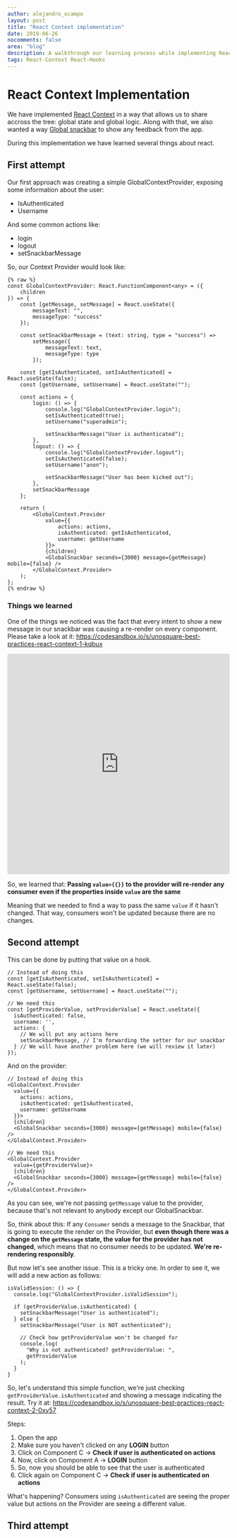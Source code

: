 ```yaml
---
author: alejandro_ocampo
layout: post
title: "React Context implementation"
date: 2019-06-26
nocomments: false
area: "blog"
description: A walkthrough our learning process while implementing React Context. The problems we faced and the things we learned.
tags: React-Context React-Hooks
---
```


# React Context Implementation
We have implemented [React Context](https://reactjs.org/docs/context.html) in a way that allows us to share accross the tree: global state and global logic. Along with that, we also wanted a way [Global snackbar](https://material-ui.com/components/snackbars/) to show any feedback from the app.

During this implementation we have learned several things about react.

## First attempt

Our first approach was creating a simple GlobalContextProvider, exposing some information about the user:
- IsAuthenticated
- Username

And some common actions like:
- login
- logout
- setSnackbarMessage

So, our Context Provider would look like:

```tsx
{% raw %}
const GlobalContextProvider: React.FunctionComponent<any> = ({
	children
}) => {
	const [getMessage, setMessage] = React.useState({
        messageText: "",
		messageType: "success"
	});

	const setSnackbarMessage = (text: string, type = "success") =>
		setMessage({
			messageText: text,
			messageType: type
		});

	const [getIsAuthenticated, setIsAuthenticated] = React.useState(false);
	const [getUsername, setUsername] = React.useState("");

	const actions = {
		login: () => {
			console.log("GlobalContextProvider.login");
			setIsAuthenticated(true);
			setUsername("superadmin");

			setSnackbarMessage("User is authenticated");
		},
		logout: () => {
			console.log("GlobalContextProvider.logout");
			setIsAuthenticated(false);
			setUsername("anon");

			setSnackbarMessage("User has been kicked out");
		},
		setSnackbarMessage
	};

	return (
		<GlobalContext.Provider
			value={{
				actions: actions,
				isAuthenticated: getIsAuthenticated,
				username: getUsername
			}}>
			{children}
			<GlobalSnackbar seconds={3000} message={getMessage} mobile={false} />
		</GlobalContext.Provider>
	);
};
{% endraw %}
```

### Things we learned
One of the things we noticed was the fact that every intent to show a new message in our snackbar was causing a re-render on every component. Please take a look at it: https://codesandbox.io/s/unosquare-best-practices-react-context-1-kqbux

<iframe src="https://codesandbox.io/embed/unosquare-best-practices-react-context-1-kqbux?fontsize=14" title="Unosquare best practices - React context #1" allow="geolocation; microphone; camera; midi; vr; accelerometer; gyroscope; payment; ambient-light-sensor; encrypted-media" style="width:100%; height:500px; border:0; border-radius: 4px; overflow:hidden;" sandbox="allow-modals allow-forms allow-popups allow-scripts allow-same-origin"></iframe>

So, we learned that: **Passing `value={{}}` to the provider will re-render any consumer even if the properties inside `value` are the same**

Meaning that we needed to find a way to pass the same `value` if it hasn't changed. That way, consumers won't be updated because there are no changes.

## Second attempt
This can be done by putting that value on a hook.

```tsx
// Instead of doing this
const [getIsAuthenticated, setIsAuthenticated] = React.useState(false);
const [getUsername, setUsername] = React.useState("");
```
```tsx
// We need this
const [getProviderValue, setProviderValue] = React.useState({
  isAuthenticated: false,
  username: '',
  actions: {
    // We will put any actions here
    setSnackbarMessage, // I'm forwarding the setter for our snackbar
  } // We will have another problem here (we will review it later)
});
```

And on the provider:

```tsx
// Instead of doing this
<GlobalContext.Provider
  value={{
    actions: actions,
    isAuthenticated: getIsAuthenticated,
    username: getUsername
  }}>
  {children}
  <GlobalSnackbar seconds={3000} message={getMessage} mobile={false} />
</GlobalContext.Provider>
```
```tsx
// We need this
<GlobalContext.Provider
  value={getProviderValue}>
  {children}
  <GlobalSnackbar seconds={3000} message={getMessage} mobile={false} />
</GlobalContext.Provider>

```

As you can see, we're not passing `getMessage` value to the provider, because that's not relevant to anybody except our GlobalSnackbar.

So, think about this: If any `Consumer` sends a message to the Snackbar, that is going to execute the render on the Provider, but **even though there was a change on the `getMessage` state, the value for the provider has not changed**, which means that no consumer needs to be updated. **We're re-rendering responsibly**.


But now let's see another issue. This is a tricky one. In order to see it, we will add a new action as follows:

```tsx
isValidSession: () => {
  console.log("GlobalContextProvider.isValidSession");

  if (getProviderValue.isAuthenticated) {
    setSnackbarMessage("User is authenticated");
  } else {
    setSnackbarMessage("User is NOT authenticated");

    // Check how getProviderValue won't be changed for
    console.log(
      "Why is not authenticated? getProviderValue: ",
      getProviderValue
    );
  }
}
```

So, let's understand this simple function, we're just checking `getProviderValue.isAuthenticated` and showing a message indicating the result. Try it at: https://codesandbox.io/s/unosquare-best-practices-react-context-2-0xy57

Steps:
1. Open the app
2. Make sure you haven't clicked on any **LOGIN** button
3. Click on Component C -> **Check if user is authenticated on actions**
4. Now, click on Component A -> **LOGIN** button
5. So, now you should be able to see that the user is authenticated
6. Click again on Component C -> **Check if user is authenticated on actions**

What's happening? Consumers using `isAuthenticated` are seeing the proper value but actions on the Provider are seeing a different value.

## Third attempt
